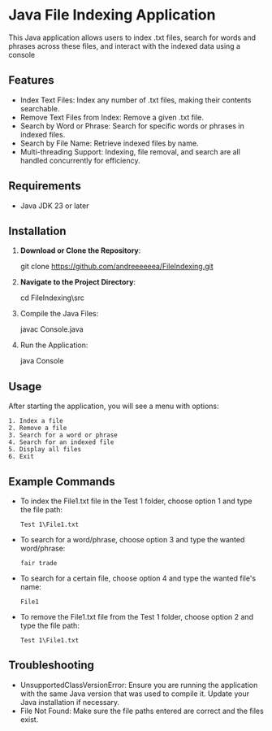 # Java File Indexing Application #

This Java application allows users to index .txt files, search for words and phrases across these files, and interact with the indexed data using a console

## Features
- Index Text Files: Index any number of .txt files, making their contents searchable.
- Remove Text Files from Index: Remove a given .txt file.
- Search by Word or Phrase: Search for specific words or phrases in indexed files.
- Search by File Name: Retrieve indexed files by name.
- Multi-threading Support: Indexing, file removal, and search are all handled concurrently for efficiency.

## Requirements
- Java JDK 23 or later

## Installation
1. **Download or Clone the Repository**:

   git clone https://github.com/andreeeeeea/FileIndexing.git

2. **Navigate to the Project Directory**:

   cd FileIndexing\src

3. Compile the Java Files:

   javac Console.java
   
5. Run the Application:

   java Console

## Usage
After starting the application, you will see a menu with options:

```
1. Index a file
2. Remove a file
3. Search for a word or phrase
4. Search for an indexed file
5. Display all files
6. Exit
```

## Example Commands

- To index the File1.txt file in the Test 1 folder, choose option 1 and type the file path:
  
  `Test 1\File1.txt`
  
- To search for a word/phrase, choose option 3 and type the wanted word/phrase:
  
  `fair trade`
  
- To search for a certain file, choose option 4 and type the wanted file's name:
  
  `File1`
  
- To remove the File1.txt file from the Test 1 folder, choose option 2 and type the file path:
  
  `Test 1\File1.txt`
  

## Troubleshooting
- UnsupportedClassVersionError: Ensure you are running the application with the same Java version that was used to compile it. Update your Java installation if necessary.
- File Not Found: Make sure the file paths entered are correct and the files exist.



